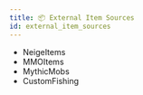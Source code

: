 ```yaml
---
title: 📦️ External Item Sources
id: external_item_sources
---
```


- NeigeItems
- MMOItems
- MythicMobs
- CustomFishing